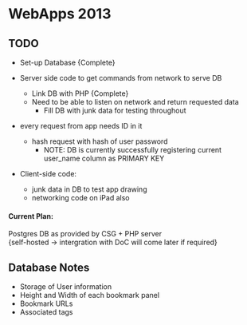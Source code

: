 # WebApps 2013

  
## TODO

 - Set-up Database {Complete}  
 - Server side code to get commands from network to serve DB  
    - Link DB with PHP {Complete}
    - Need to be able to listen on network and return requested data
      - Fill DB with junk data for testing throughout 

 - every request from app needs ID in it  
    - hash request with hash of user password
      - NOTE: DB is currently successfully registering current user_name column as PRIMARY KEY

 - Client-side code:  
    - junk data in DB to test app drawing  
    - networking code on iPad also  

  
  
#### Current Plan:  
Postgres DB as provided by CSG + PHP server  
{self-hosted -> intergration with DoC will come later if required}  
  
  
  
## Database Notes

 - Storage of User information
 - Height and Width of each bookmark panel
 - Bookmark URLs
 - Associated tags

